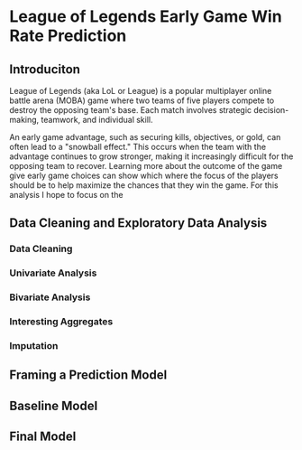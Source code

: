 # League of Legends Early Game Win Rate Prediction

## Introduciton
League of Legends (aka LoL or League) is a popular multiplayer online battle arena (MOBA) game where two teams of five players compete to destroy the opposing team's base. Each match involves strategic decision-making, teamwork, and individual skill. 

An early game advantage, such as securing kills, objectives, or gold, can often lead to a "snowball effect." This occurs when the team with the advantage continues to grow stronger, making it increasingly difficult for the opposing team to recover. Learning more about the outcome of the game give early game choices can show which where the focus of the players should be to help maximize the chances that they win the game. For this analysis I hope to focus on the 

## Data Cleaning and Exploratory Data Analysis

### Data Cleaning

### Univariate Analysis

### Bivariate Analysis

### Interesting Aggregates

### Imputation

## Framing a Prediction Model

## Baseline Model

## Final Model